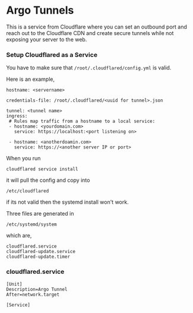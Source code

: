 # Argo Tunnels

This is a service from Cloudflare where you can set an outbound port and reach out to the Cloudflare CDN and create secure tunnels while not exposing your server to the web.


### Setup Cloudflared as a Service

You have to make sure that `/root/.cloudflared/config.yml` is valid.

Here is an example,

```
hostname: <servername>

credentials-file: /root/.cloudflared/<uuid for tunnel>.json

tunnel: <tunnel name>
ingress:
 # Rules map traffic from a hostname to a local service:
 - hostname: <yourdomain.com>
   service: https://localhost:<port listening on>

 - hostname: <anotherdoamin.com>
   service: https://<another server IP or port>
```

When you run 

```
cloudflared service install
```
it will pull the config and copy into 

```
/etc/cloudflared
``` 

if its not valid then the systemd install won't work.

Three files are generated in 

```
/etc/systemd/system
```

which are,

```
cloudflared.service
cloudflared-update.service
cloudflared-update.timer
```


### cloudflared.service

```
[Unit]
Description=Argo Tunnel
After=network.target

[Service]
```

